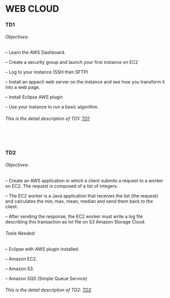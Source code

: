<h1>WEB CLOUD</h1>
<h3>TD1</h3>
<h6>Objectives:</h6>
<p>– Learn the AWS Dashboard.</p>
<p>– Create a security group and launch your first instance on EC2</p>
<p>– Log to your instance (SSH then SFTP)</p>
<p>– Install an appach web server on the instance and see how you transform it into a web page.</p>
<p>– Install Eclipse AWS plugin</p>
<p>– Use your instance to run a basic algorithm.</p>
<h6>This is the detail description of TD1: <a href="https://github.com/yishuo/Web_Cloud/blob/master/TD1/AWS.pdf">TD1</a></h6>
<br /><br />

<h3>TD2</h3>
<h6>Objectives:</h6>
<p>– Create an AWS application in which a client submits a request to a worker on EC2. The request is composed of a list of integers.</p>
<p>– The EC2 worker is a Java application that receives the list (the request) and calculates the min, max, mean, median and send them back to the client.</p>
<p>– After sending the response, the EC2 worker must write a log file describing this transaction as txt file on S3 Amazon Storage Cloud.</p>
<h6>Tools Needed:</h6>
<p>– Eclipse with AWS plugin installed.</p>
<p>– Amazon EC2.</p>
<p>– Amazon S3.</p>
<p>– Amazon SQS (Simple Queue Service)</p>
<h6>This is the detail description of TD2: <a href="https://github.com/yishuo/Web_Cloud/blob/master/TD2/AWS%202.pdf">TD2</a></h6>





